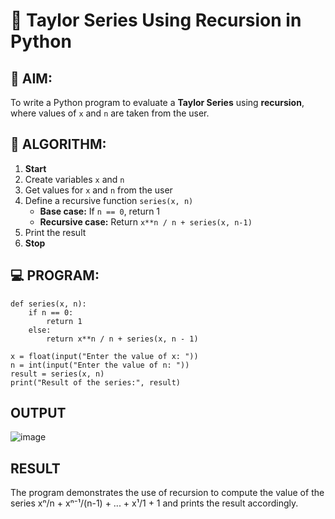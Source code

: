# 📐 Taylor Series Using Recursion in Python

## 🎯 AIM:
To write a Python program to evaluate a **Taylor Series** using **recursion**, where values of `x` and `n` are taken from the user.

## 🧠 ALGORITHM:

1. **Start**
2. Create variables `x` and `n`
3. Get values for `x` and `n` from the user
4. Define a recursive function `series(x, n)`
   - **Base case:** If `n == 0`, return 1
   - **Recursive case:** Return `x**n / n + series(x, n-1)`
5. Print the result
6. **Stop**

## 💻 PROGRAM:
```
def series(x, n):
    if n == 0:
        return 1
    else:
        return x**n / n + series(x, n - 1)

x = float(input("Enter the value of x: "))
n = int(input("Enter the value of n: "))
result = series(x, n)
print("Result of the series:", result)
```

## OUTPUT
![image](https://github.com/user-attachments/assets/e2714a5c-53d5-45a5-acee-11d26ead9a31)


## RESULT
The program demonstrates the use of recursion to compute the value of the series xⁿ/n + xⁿ⁻¹/(n-1) + ... + x¹/1 + 1 and prints the result accordingly.
